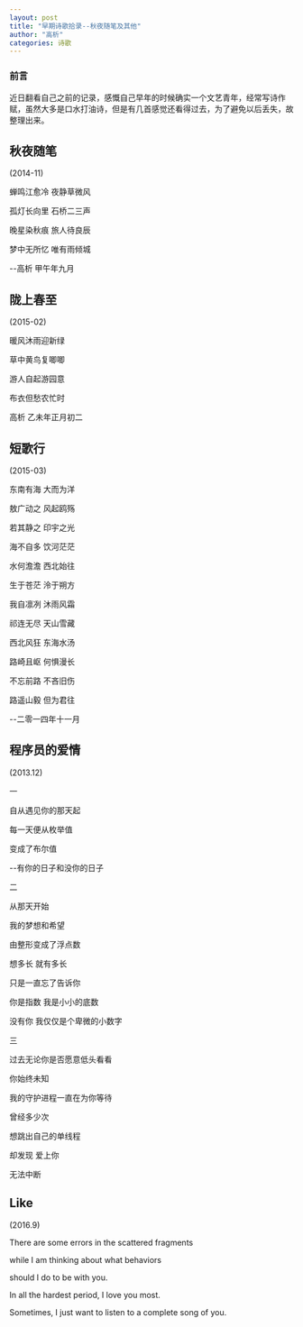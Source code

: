 ```yaml
---
layout: post
title: "早期诗歌拾录--秋夜随笔及其他"
author: "高析"
categories: 诗歌
---
```


### 前言
近日翻看自己之前的记录，感慨自己早年的时候确实一个文艺青年，经常写诗作赋，虽然大多是口水打油诗，但是有几首感觉还看得过去，为了避免以后丢失，故整理出来。

>

## 秋夜随笔

(2014-11)

蝉鸣江愈冷  夜静草微风

孤灯长向里  石桥二三声

晚星染秋痕  旅人待良辰

梦中无所忆  唯有雨倾城

--高析 甲午年九月

>

         
## 陇上春至

(2015-02)

暖风沐雨迎新绿

草中黄鸟复唧唧

游人自起游园意

布衣但愁农忙时

高析 乙未年正月初二


>

## 短歌行

(2015-03)

东南有海 大而为洋

敖广动之 风起鸥殇

若其静之 印宇之光

海不自多 饮河茫茫

水何澹澹 西北始往

生于苍茫 泠于朔方 

我自凛冽 沐雨风霜

祁连无尽 天山雪藏

西北风狂 东海水汤

路崎且岖 何惧漫长

不忘前路 不吝旧伤

路遥山毅 但为君往

--二零一四年十一月

>


## 程序员的爱情

(2013.12)

一

自从遇见你的那天起

每一天便从枚举值

变成了布尔值

--有你的日子和没你的日子

二

从那天开始

我的梦想和希望

由整形变成了浮点数

想多长 就有多长

只是一直忘了告诉你

你是指数 我是小小的底数

没有你 我仅仅是个卑微的小数字

三

过去无论你是否愿意低头看看

你始终未知

我的守护进程一直在为你等待

曾经多少次

想跳出自己的单线程

却发现 爱上你

无法中断

> 

## Like

(2016.9)

There are some errors in the scattered fragments

while I am thinking about what behaviors 

should I do to be with you. 

In all the hardest period, I love you most. 

Sometimes, I just want to listen to a complete song of you.
